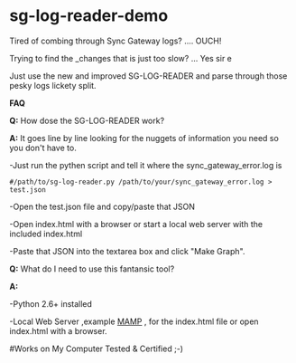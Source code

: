 # sg-log-reader-demo

Tired of combing through Sync Gateway logs? .... OUCH!

Trying to find the _changes that is just too slow?  ... Yes sir e

Just use the new and improved SG-LOG-READER and parse through those pesky logs lickety split.

**FAQ**

**Q:** How dose the SG-LOG-READER work?

**A:** It goes line by line looking for the nuggets of information you need so you don't have to.

-Just run the pythen script and tell it where the sync_gateway_error.log is
```
#/path/to/sg-log-reader.py /path/to/your/sync_gateway_error.log > test.json
```
-Open the test.json file and copy/paste that JSON

-Open index.html with a browser or start a local web server with the included index.html 

-Paste that JSON into the textarea box and click "Make Graph".


**Q:** What do I need to use this fantansic tool?

**A:**

-Python 2.6+ installed 

-Local Web Server ,example [MAMP](https://www.mamp.info/en/) , for the index.html file or open index.html with a browser.



#Works on My Computer Tested & Certified ;-)
